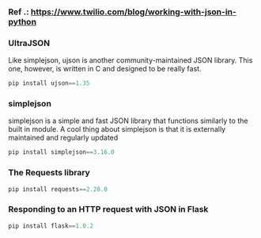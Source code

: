 
### Ref .: https://www.twilio.com/blog/working-with-json-in-python

### UltraJSON
Like simplejson, ujson is another community-maintained JSON library. This one, however, is written in C and designed to be really fast.
````js
pip install ujson==1.35
````


### simplejson
simplejson is a simple and fast JSON library that functions similarly to the built in module. A cool thing about simplejson is that it is externally maintained and regularly updated
````js
pip install simplejson==3.16.0
````

### The Requests library
````js
pip install requests==2.20.0
````

### Responding to an HTTP request with JSON in Flask

````js
pip install flask==1.0.2
````
